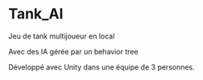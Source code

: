 # Tank_AI

Jeu de tank multijoueur en local

Avec des IA gérée par un behavior tree

Développé avec Unity dans une équipe de 3 personnes.